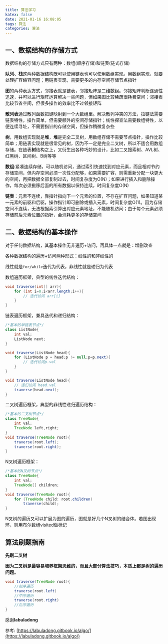 ```yaml
---
title: 算法学习
katex: false
date: 2021-01-16 16:08:05
tags: 算法  
categories: 算法
---
```


## 一、数据结构的存储方式

数据结构的存储方式只有两种：数组(顺序存储)和链表(链式存储)

**队列、栈**这两种数据结构既可以使用链表也可以使用数组实现。用数组实现，就要处理扩容缩容问题；用链表实现，需要更多的内存空间存储节点指针

**图**的两种表达方式，邻接表就是链表，邻接矩阵是二维数组。邻接矩阵判断连通性迅速，并可以进行矩阵运算解决一些问题，但如果图比较稀疏很耗费空间；邻接表比较节省空间，但很多操作的效率比不过邻接矩阵

**散列表**通过散列函数把键映射到一个大数组里。解决散列冲突的方法，拉链法需要链表特性，操作简单，但需要额外的空间存储指针；线性探查法需要数组特性，以便连续寻址，不需要指针的存储空间，但操作稍微复杂些

**树**，用数组实现就是**堆**，**堆**是完全二叉树，用数组存储不需要节点指针，操作比较简单；用链表实现就是很常见的树，因为不一定是完全二叉树，所以不适合用数组存储。在链表**树**结构之上，又衍生出各种巧妙的设计，比如二叉搜索树、AVL树、红黑树、区间树、B树等等

**数组**:紧凑连续存储，可以随机访问，通过索引快速找到对应元素，而且相对节约存储空间，但内存空间必须一次性分配够，如果需要扩容，则需重新分配一块更大的空间，再把数据全部复制过去，时间复杂度为O(N)；如果进行插入和删除操作，每次必须搬移后面的所有数据以保持连续，时间复杂度O(N)

**链表**：元素不连续，靠指针指向下一个元素的位置，不存在扩容问题，如果知道某一元素的前驱和后驱，操作指针即可删除或插入元素，时间复杂度O(1)。因为存储空间不连续，无法根据索引算出对应元素地址，不能随机访问；由于每个元素必须存储前后元素位置的指针，会消耗更多的存储空间

## 二、数据结构的基本操作

对于任何数据结构，其基本操作无非遍历+访问，再具体一点就是：增删改查

各种数据结构的遍历+访问两种形式：线性的和非线性的

线性就是`for/while`迭代为代表，非线性就是递归为代表

数组遍历框架，典型的线性迭代结构：

```java
void traverse(int[] arr){
    for (int i=0;i<arr.length;i++){
        // 迭代访问 arr[i]
    }
}
```

链表遍历框架，兼具迭代和递归结构：

```java
/*基本的单链表节点*/
class ListNode{
    int val;
    ListNode next;
}

void traverse(ListNode head){
    for (ListNode p = head;p != null;p=p.next){
        // 迭代访问p.val
    }
}

void traverse(ListNode head){
    // 递归访问 head.val
    traverse(head.next);
}
```

二叉树遍历框架，典型的非线性递归遍历结构：

```java
/*基本的二叉树节点*/
class TreeNode{
    int val;
    TreeNode left,right;
}
void traverse(TreeNode root){
    traverse(root.left);
    traverse(root.right);
}
```

N叉树遍历框架：

```java
/*基本的N叉树节点*/
class TreeNode{
    int val;
    TreeNode[] children;
}
void traverse(TreeNode root){
    for (TreeNode child: root.children)
        traverse(child);
}
```

N叉树的遍历又可以扩展为图的遍历，图就是好几个N叉树的结合体。若图出现环，则用布尔数组visited做标记

## 算法刷题指南

**先刷二叉树**

**因为二叉树是最容易培养框架思维的，而且大部分算法技巧，本质上都是树的遍历问题。**

```java
void traverse(TreeNode root){
    //前序遍历
    traverse(root.left)
    //中序遍历
    traverse(root.right)
    //后序遍历
}
```

感谢**labuladong**

参考:
[https://labuladong.gitbook.io/algo/](https://labuladong.gitbook.io/algo/)